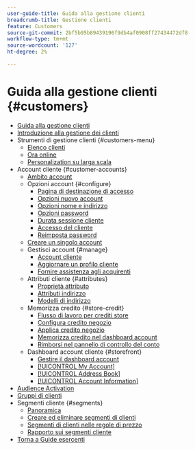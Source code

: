 ```yaml
---
user-guide-title: Guida alla gestione clienti
breadcrumb-title: Gestione clienti
feature: Customers
source-git-commit: 2bf5b95b89439196f9db4af0908ff27434472df8
workflow-type: tm+mt
source-wordcount: '127'
ht-degree: 2%

---
```



# Guida alla gestione clienti {#customers}

+ [Guida alla gestione clienti](guide-overview.md)
+ [Introduzione alla gestione dei clienti](customers-introduction.md)
+ Strumenti di gestione clienti {#customers-menu}
   + [Elenco clienti](customers-all.md)
   + [Ora online](now-online.md)
   + [Personalization su larga scala](personalize-scale.md)
+ Account cliente {#customer-accounts}
   + [Ambito account](customer-account-scope.md)
   + Opzioni account {#configure}
      + [Pagina di destinazione di accesso](login-landing-page.md)
      + [Opzioni nuovo account](account-options-new.md)
      + [Opzioni nome e indirizzo](name-address-options.md)
      + [Opzioni password](password-options.md)
      + [Durata sessione cliente](customer-online-options.md)
      + [Accesso del cliente](customer-sign-in.md)
      + [Reimposta password](password-reset.md)
   + [Creare un singolo account](account-create.md)
   + Gestisci account {#manage}
      + [Account cliente](manage-account.md)
      + [Aggiornare un profilo cliente](update-account.md)
      + [Fornire assistenza agli acquirenti](login-as-customer.md)
   + Attributi cliente {#attributes}
      + [Proprietà attributo](attribute-properties.md)
      + [Attributi indirizzo](address-attributes.md)
      + [Modelli di indirizzo](address-templates.md)
   + Memorizza credito {#store-credit}
      + [Flusso di lavoro per crediti store](store-credit.md)
      + [Configura credito negozio](credit-configure.md)
      + [Applica credito negozio](store-credit-using.md)
      + [Memorizza credito nel dashboard account](account-dashboard-store-credit.md)
      + [Rimborsi nel pannello di controllo del conto](refunds-customer-account.md)
   + Dashboard account cliente {#storefront}
      + [Gestire il dashboard account](account-dashboard.md)
      + [[!UICONTROL My Account]](account-dashboard-my-account.md)
      + [[!UICONTROL Address Book]](account-dashboard-address-book.md)
      + [[!UICONTROL Account Information]](account-dashboard-account-information.md)
+ [Audience Activation](audience-activation.md)
+ [Gruppi di clienti](customer-groups.md)
+ Segmenti cliente {#segments}
   + [Panoramica](customer-segments.md)
   + [Creare ed eliminare segmenti di clienti](customer-segment-create.md)
   + [Segmenti di clienti nelle regole di prezzo](customer-segment-price-rule.md)
   + [Rapporto sui segmenti cliente](customer-segment-reports.md)
+ [Torna a Guide esercenti](https://experienceleague.adobe.com/en/docs/commerce-admin/user-guides/home)

